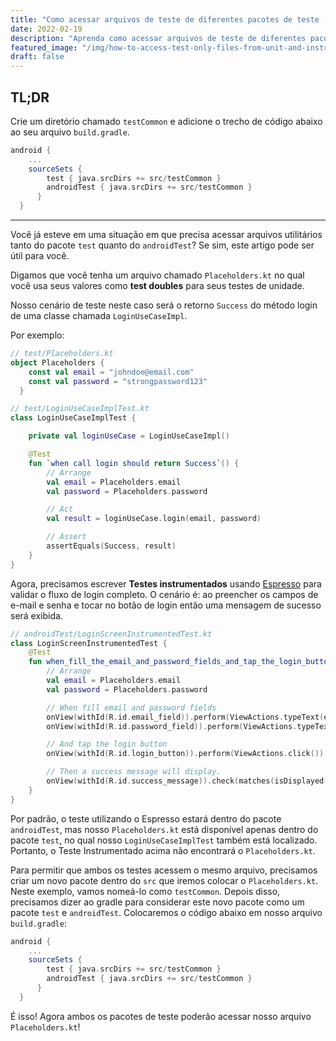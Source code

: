 ```yaml
---
title: "Como acessar arquivos de teste de diferentes pacotes de teste (Unit e Instrumented) em Android"
date: 2022-02-19
description: "Aprenda como acessar arquivos de teste de diferentes pacotes de teste (Unit e Instrumented) em Android."
featured_image: "/img/how-to-access-test-only-files-from-unit-and-instrumented-test-packages/featured_image.webp"
draft: false 
---
```


## TL;DR

Crie um diretório chamado `testCommon` e adicione o trecho de código abaixo ao seu arquivo `build.gradle`.

```groovy
android {
    ...
    sourceSets {
        test { java.srcDirs += src/testCommon }
        androidTest { java.srcDirs += src/testCommon }
      }
  }
```

--- 

Você já esteve em uma situação em que precisa acessar arquivos utilitários tanto do pacote `test`
quanto do `androidTest`? Se sim, este artigo pode ser útil para você.

Digamos que você tenha um arquivo chamado `Placeholders.kt` no qual você usa seus valores
como **test doubles** para seus testes de unidade.

Nosso cenário de teste neste caso será o retorno `Success` do método login de uma
classe chamada `LoginUseCaseImpl`.

Por exemplo:

```kotlin
// test/Placeholders.kt
object Placeholders {
    const val email = "johndoe@email.com"
    const val password = "strongpassword123"
  }

// test/LoginUseCaseImplTest.kt
class LoginUseCaseImplTest {

    private val loginUseCase = LoginUseCaseImpl()

    @Test
    fun `when call login should return Success`() {
        // Arrange
        val email = Placeholders.email
        val password = Placeholders.password

        // Act
        val result = loginUseCase.login(email, password)

        // Assert
        assertEquals(Success, result)
    }
}
```

Agora, precisamos escrever **Testes instrumentados** usando [Espresso](https://developer.android.com/training/testing/espresso/)
para validar o fluxo de login completo. O cenário é: ao preencher os campos de e-mail e senha e tocar no botão de login
então uma mensagem de sucesso será exibida.

```kotlin
// androidTest/LoginScreenInstrumentedTest.kt 
class LoginScreenInstrumentedTest {
    @Test
    fun when_fill_the_email_and_password_fields_and_tap_the_login_button_then_a_success_message_will_display() {
        // Arrange
        val email = Placeholders.email
        val password = Placeholders.password

        // When fill email and password fields
        onView(withId(R.id.email_field)).perform(ViewActions.typeText(email))
        onView(withId(R.id.password_field)).perform(ViewActions.typeText(password))

        // And tap the login button
        onView(withId(R.id.login_button)).perform(ViewActions.click())

        // Then a success message will display.
        onView(withId(R.id.success_message)).check(matches(isDisplayed()))
    }
}
```

Por padrão, o teste utilizando o Espresso estará dentro do pacote `androidTest`, mas nosso `Placeholders.kt`
está disponível apenas dentro do pacote `test`, no qual nosso `LoginUseCaseImplTest` também está localizado.
Portanto, o Teste Instrumentado acima não encontrará o `Placeholders.kt`.

Para permitir que ambos os testes acessem o mesmo arquivo, precisamos criar um novo pacote dentro do `src` que iremos colocar o `Placeholders.kt`.
Neste exemplo, vamos nomeá-lo como `testCommon`. Depois disso, precisamos dizer ao gradle para considerar este novo pacote
como um pacote `test` e `androidTest`. Colocaremos o código abaixo em nosso arquivo `build.gradle`:

```groovy
android {
    ...
    sourceSets {
        test { java.srcDirs += src/testCommon }
        androidTest { java.srcDirs += src/testCommon }
      }
  }
```

É isso! Agora ambos os pacotes de teste poderão acessar nosso arquivo `Placeholders.kt`!
